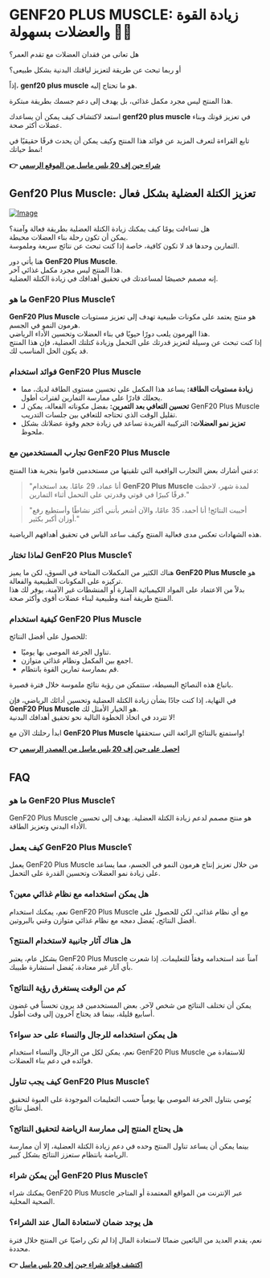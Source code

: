 # GENF20 PLUS MUSCLE: زيادة القوة والعضلات بسهولة 💪✨

هل تعانى من فقدان العضلات مع تقدم العمر؟ 

أو ربما تبحث عن طريقة لتعزيز لياقتك البدنية بشكل طبيعى؟

إذاً، **genf20 plus muscle** هو ما تحتاج إليه.

هذا المنتج ليس مجرد مكمل غذائى، بل يهدف إلى دعم جسمك بطريقة مبتكرة. 

استعد لاكتشاف كيف يمكن أن يساعدك **genf20 plus muscle** في تعزيز قوتك وبناء عضلات أكثر صحة.

تابع القراءة لتعرف المزيد عن فوائد هذا المنتج وكيف يمكن أن يحدث فرقًا حقيقيًا في نمط حياتك!



**👉 [شراء جين إف 20 بلس ماسل من الموقع الرسمي](https://gchaffi.com/psTIDktq)**

## Genf20 Plus Muscle: تعزيز الكتلة العضلية بشكل فعال

[![Image](https://www2.sellhealth.com/166/genf20_muscle_3_2.jpg)](https://gchaffi.com/psTIDktq)

هل تساءلت يومًا كيف يمكنك زيادة الكتلة العضلية بطريقة فعالة وآمنة؟  
يمكن أن تكون رحلة بناء العضلات محبطة.  
التمارين وحدها قد لا تكون كافية، خاصة إذا كنت تبحث عن نتائج سريعة وملموسة.

هنا يأتي دور **GenF20 Plus Muscle**.  
هذا المنتج ليس مجرد مكمل غذائي آخر.  
إنه مصمم خصيصًا لمساعدتك في تحقيق أهدافك في زيادة الكتلة العضلية.

### ما هو GenF20 Plus Muscle؟

**GenF20 Plus Muscle** هو منتج يعتمد على مكونات طبيعية تهدف إلى تعزيز مستويات هرمون النمو في الجسم.  
هذا الهرمون يلعب دورًا حيويًا في بناء العضلات وتحسين الأداء الرياضي.  
إذا كنت تبحث عن وسيلة لتعزيز قدرتك على التحمل وزيادة كتلتك العضلية، فإن هذا المنتج قد يكون الحل المناسب لك.

### فوائد استخدام GenF20 Plus Muscle

- **زيادة مستويات الطاقة:** يساعد هذا المكمل على تحسين مستوى الطاقة لديك، مما يجعلك قادرًا على ممارسة التمارين لفترات أطول.
- **تحسين التعافي بعد التمرين:** بفضل مكوناته الفعالة، يمكن لـ GenF20 Plus Muscle تقليل الوقت الذي تحتاجه للتعافي بين جلسات التدريب.
- **تعزيز نمو العضلات:** التركيبة الفريدة تساعد في زيادة حجم وقوة عضلاتك بشكل ملحوظ.

### تجارب المستخدمين مع GenF20 Plus Muscle

دعني أشارك بعض التجارب الواقعية التي تلقيتها من مستخدمين قاموا بتجربة هذا المنتج:

> "أنا عماد، 29 عامًا. بعد استخدام **GenF20 Plus Muscle** لمدة شهر، لاحظت فرقًا كبيرًا في قوتي وقدرتي على التحمل أثناء التمارين."  

> "أحببت النتائج! أنا أحمد، 35 عامًا، والآن أشعر بأنني أكثر نشاطًا وأستطيع رفع أوزان أكبر بكثير."  

هذه الشهادات تعكس مدى فعالية المنتج وكيف ساعد الناس في تحقيق أهدافهم الرياضية.

### لماذا تختار GenF20 Plus Muscle؟

هناك الكثير من المكملات المتاحة في السوق، لكن ما يميز **GenF20 Plus Muscle** هو تركيزه على المكونات الطبيعية والفعالة.  
بدلاً من الاعتماد على المواد الكيميائية الضارة أو المنشطات غير الآمنة، يوفر لك هذا المنتج طريقة آمنة وطبيعية لبناء عضلات أقوى وأكثر صحة.

### كيفية استخدام GenF20 Plus Muscle

للحصول على أفضل النتائج:
- تناول الجرعة الموصى بها يوميًا.
- اجمع بين المكمل ونظام غذائي متوازن.
- قم بممارسة تمارين القوة بانتظام.

باتباع هذه النصائح البسيطة، ستتمكن من رؤية نتائج ملموسة خلال فترة قصيرة.

في النهاية، إذا كنت جادًا بشأن زيادة الكتلة العضلية وتحسين أدائك الرياضي، فإن **GenF20 Plus Muscle** هو الخيار الأمثل لك.  
لا تتردد في اتخاذ الخطوة التالية نحو تحقيق أهدافك البدنية!

ابدأ رحلتك الآن مع **GenF20 Plus Muscle** واستمتع بالنتائج الرائعة التي ستحققها!



**👉 [احصل على جين إف 20 بلس ماسل من المصدر الرسمي](https://gchaffi.com/psTIDktq)**

## FAQ

### ما هو GenF20 Plus Muscle؟
GenF20 Plus Muscle هو منتج مصمم لدعم زيادة الكتلة العضلية. يهدف إلى تحسين الأداء البدني وتعزيز الطاقة.

### كيف يعمل GenF20 Plus Muscle؟
يعمل GenF20 Plus Muscle من خلال تعزيز إنتاج هرمون النمو في الجسم، مما يساعد على زيادة نمو العضلات وتحسين القدرة على التحمل.

### هل يمكن استخدامه مع نظام غذائي معين؟
نعم، يمكنك استخدام GenF20 Plus Muscle مع أي نظام غذائي. لكن للحصول على أفضل النتائج، يُفضل دمجه مع نظام غذائي متوازن وغني بالبروتين.

### هل هناك آثار جانبية لاستخدام المنتج؟
بشكل عام، يعتبر GenF20 Plus Muscle آمناً عند استخدامه وفقاً للتعليمات. إذا شعرت بأي آثار غير معتادة، يُفضل استشارة طبيبك.

### كم من الوقت يستغرق رؤية النتائج؟
يمكن أن تختلف النتائج من شخص لآخر. بعض المستخدمين قد يرون تحسناً في غضون أسابيع قليلة، بينما قد يحتاج آخرون إلى وقت أطول.

### هل يمكن استخدامه للرجال والنساء على حد سواء؟
نعم، يمكن لكل من الرجال والنساء استخدام GenF20 Plus Muscle للاستفادة من فوائده في دعم بناء العضلات.

### كيف يجب تناول GenF20 Plus Muscle؟
يُوصى بتناول الجرعة الموصى بها يومياً حسب التعليمات الموجودة على العبوة لتحقيق أفضل نتائج.

### هل يحتاج المنتج إلى ممارسة الرياضة لتحقيق النتائج؟
بينما يمكن أن يساعد تناول المنتج وحده في دعم زيادة الكتلة العضلية، إلا أن ممارسة الرياضة بانتظام ستعزز النتائج بشكل كبير.

### أين يمكن شراء GenF20 Plus Muscle؟
يمكنك شراء GenF20 Plus Muscle عبر الإنترنت من المواقع المعتمدة أو المتاجر الصحية المحلية.

### هل يوجد ضمان لاستعادة المال عند الشراء؟
نعم، يقدم العديد من البائعين ضمانًا لاستعادة المال إذا لم تكن راضيًا عن المنتج خلال فترة محددة.



**👉 [اكتشف فوائد شراء جين إف 20 بلس ماسل](https://gchaffi.com/psTIDktq)**